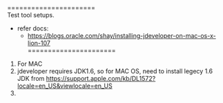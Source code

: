 </br>======================</br>
Test tool setups.
- refer docs:
  - https://blogs.oracle.com/shay/installing-jdeveloper-on-mac-os-x-lion-107
</br>======================</br>
1. For MAC
  1. jdeveloper requires JDK1.6, so for MAC OS, need to install legecy 1.6 JDK from https://support.apple.com/kb/DL1572?locale=en_US&viewlocale=en_US
  1. 
